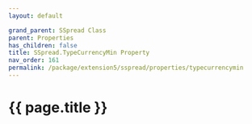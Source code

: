 ```yaml
---
layout: default

grand_parent: SSpread Class
parent: Properties
has_children: false
title: SSpread.TypeCurrencyMin Property
nav_order: 161
permalink: /package/extension5/sspread/properties/typecurrencymin
---
```

# {{ page.title }}